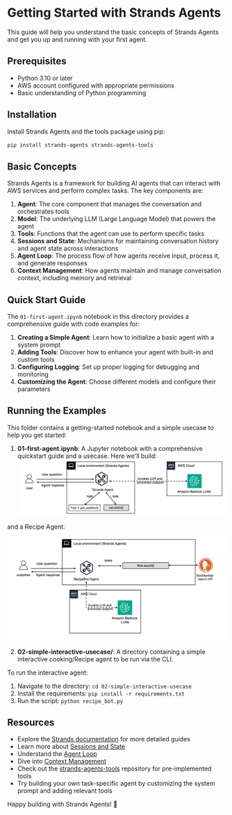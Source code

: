 # Getting Started with Strands Agents

This guide will help you understand the basic concepts of Strands Agents and get you up and running with your first agent.

## Prerequisites

- Python 3.10 or later
- AWS account configured with appropriate permissions
- Basic understanding of Python programming

## Installation

Install Strands Agents and the tools package using pip:

```bash
pip install strands-agents strands-agents-tools
```

## Basic Concepts

Strands Agents is a framework for building AI agents that can interact with AWS services and perform complex tasks. The key components are:

1. **Agent**: The core component that manages the conversation and orchestrates tools
2. **Model**: The underlying LLM (Large Language Model) that powers the agent
3. **Tools**: Functions that the agent can use to perform specific tasks
4. **Sessions and State**: Mechanisms for maintaining conversation history and agent state across interactions
5. **Agent Loop**: The process flow of how agents receive input, process it, and generate responses
6. **Context Management**: How agents maintain and manage conversation context, including memory and retrieval

## Quick Start Guide

The `01-first-agent.ipynb` notebook in this directory provides a comprehensive guide with code examples for:

1. **Creating a Simple Agent**: Learn how to initialize a basic agent with a system prompt
2. **Adding Tools**: Discover how to enhance your agent with built-in and custom tools
3. **Configuring Logging**: Set up proper logging for debugging and monitoring
4. **Customizing the Agent**: Choose different models and configure their parameters

## Running the Examples

This folder contains a getting-started notebook and a simple usecase to help you get started:

1. **01-first-agent.ipynb**: A Jupyter notebook with a comprehensive quickstart guide and a usecase.
Here we'll build:
![Architecture](./images/agent_with_tools.png)

and a Recipe Agent:

![Architecture](./images/interactive_recipe_agent.png)


2. **02-simple-interactive-usecase/**: A directory containing a simple interactive cooking/Recipe agent to be run via the CLI.


To run the interactive agent:

1. Navigate to the directory: `cd 02-simple-interactive-usecase`
2. Install the requirements: `pip install -r requirements.txt`
3. Run the script: `python recipe_bot.py`

## Resources

- Explore the [Strands documentation](https://strandsagents.com/latest/user-guide/quickstart/) for more detailed guides
- Learn more about [Sessions and State](https://strandsagents.com/latest/user-guide/concepts/agents/sessions-state)
- Understand the [Agent Loop](https://strandsagents.com/latest/user-guide/concepts/agents/agent-loop/)
- Dive into [Context Management](https://strandsagents.com/latest/user-guide/concepts/agents/context-management/)
- Check out the [strands-agents-tools](https://github.com/strands-agents/tools) repository for pre-implemented tools
- Try building your own task-specific agent by customizing the system prompt and adding relevant tools

Happy building with Strands Agents! 🚀